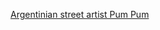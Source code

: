 ---
layout: post
wordpress_id: 1006
wordpress_url: http://noesbueno.com/archives/1006
date: '2011-02-11 18:00:11 -0600'
date_gmt: '2011-02-11 23:00:11 -0600'
body: |
  <p><a href="http://feedproxy.google.com/~r/LostAtEMinor/~3/9gUHaM_RP8A/">Argentinian street artist Pum Pum</a></p>
---
